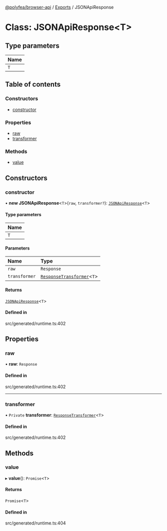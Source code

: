 [@polyfea/browser-api](../README.md) / [Exports](../modules.md) / JSONApiResponse

# Class: JSONApiResponse\<T\>

## Type parameters

| Name |
| :------ |
| `T` |

## Table of contents

### Constructors

- [constructor](JSONApiResponse.md#constructor)

### Properties

- [raw](JSONApiResponse.md#raw)
- [transformer](JSONApiResponse.md#transformer)

### Methods

- [value](JSONApiResponse.md#value)

## Constructors

### constructor

• **new JSONApiResponse**\<`T`\>(`raw`, `transformer?`): [`JSONApiResponse`](JSONApiResponse.md)\<`T`\>

#### Type parameters

| Name |
| :------ |
| `T` |

#### Parameters

| Name | Type |
| :------ | :------ |
| `raw` | `Response` |
| `transformer` | [`ResponseTransformer`](../interfaces/ResponseTransformer.md)\<`T`\> |

#### Returns

[`JSONApiResponse`](JSONApiResponse.md)\<`T`\>

#### Defined in

src/generated/runtime.ts:402

## Properties

### raw

• **raw**: `Response`

#### Defined in

src/generated/runtime.ts:402

___

### transformer

• `Private` **transformer**: [`ResponseTransformer`](../interfaces/ResponseTransformer.md)\<`T`\>

#### Defined in

src/generated/runtime.ts:402

## Methods

### value

▸ **value**(): `Promise`\<`T`\>

#### Returns

`Promise`\<`T`\>

#### Defined in

src/generated/runtime.ts:404
